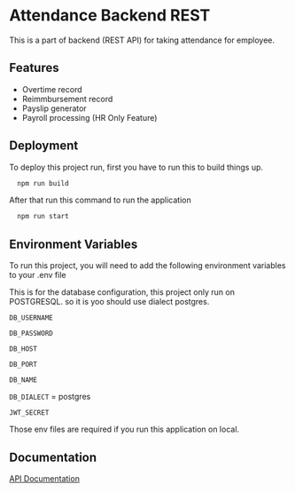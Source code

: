 
# Attendance Backend REST

This is a part of backend (REST API) for taking attendance for employee.




## Features

- Overtime record
- Reimmbursement record
- Payslip generator
- Payroll processing (HR Only Feature)


## Deployment

To deploy this project run, first you have to run this to build things up.

```bash
  npm run build
```

After that run this command to run the application
```bash
  npm run start
```


## Environment Variables

To run this project, you will need to add the following environment variables to your .env file

This is for the database configuration, this project only run on POSTGRESQL. so it is yoo should use dialect postgres.

`DB_USERNAME`

`DB_PASSWORD`

`DB_HOST`

`DB_PORT`

`DB_NAME`

`DB_DIALECT` = postgres

`JWT_SECRET`

Those env files are required if you run this application on local.
## Documentation

[API Documentation](https://www.postman.com/martian-crescent-661759/workspace/public/api/1ec77d63-fa9b-4f3b-a8e4-87a15c703fc8?action=share&creator=25479071)


